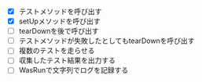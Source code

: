- [x] テストメソッドを呼び出す
- [x] setUpメソッドを呼び出す
- [ ] tearDownを後で呼び出す
- [ ] テストメソッドが失敗したとしてもtearDownを呼び出す
- [ ] 複数のテストを走らせる
- [ ] 収集したテスト結果を出力する
- [ ] WasRunで文字列でログを記録する
